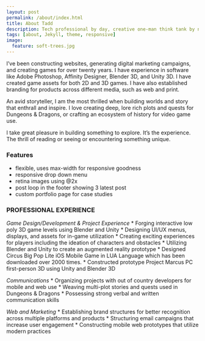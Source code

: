```yaml
---
layout: post
permalink: /about/index.html
title: About Tadd
description: Tech professional by day, creative one-man think tank by night. 
tags: [about, Jekyll, theme, responsive]
image:
  feature: soft-trees.jpg
---
```


I’ve been constructing websites, generating digital marketing campaigns, and creating games for over twenty years. I have experience in software like Adobe Photoshop, Affinity Designer, Blender 3D, and Unity 3D. I have created game assets for both 2D and 3D games. I have also established branding for products across different media, such as web and print.

An avid storyteller, I am the most thrilled when building worlds and story that enthrall and inspire. I love creating deep, lore rich plots and quests for Dungeons & Dragons, or crafting an ecosystem of history for video game use.

I take great pleasure in building something to explore. It’s the experience. The thrill of reading or seeing or encountering something unique.

### Features
* flexible, uses max-width for responsive goodness
* responsive drop down menu
* retina images using @2x
* post loop in the footer showing 3 latest post
* custom portfolio page for case studies

### PROFESSIONAL EXPERIENCE

_Game Design/Development & Project Experience_
­* Forging interactive low poly 3D game levels using Blender and Unity
­* Designing UI/UX menus, displays, and assets for in-game utilization
­* Creating exciting experiences for players including the ideation of characters and obstacles
­* Utilizing Blender and Unity to create an augmented reality prototype
­* Designed Circus Big Pop Lite iOS Mobile Game in LUA Language which has been downloaded over 2000 times.
­* Constructed prototype Project Marcus PC first-person 3D using Unity and Blender 3D

_Communications_
­* Organizing projects with out of country developers for mobile and web use
­* Weaving multi-plot stories and quests used in Dungeons & Dragons
­* Possessing strong verbal and written communication skills

_Web and Marketing_
­* Establishing brand structures for better recognition across multiple platforms and products
­* Structuring email campaigns that increase user engagement
­* Constructing mobile web prototypes that utilize modern practices
 
